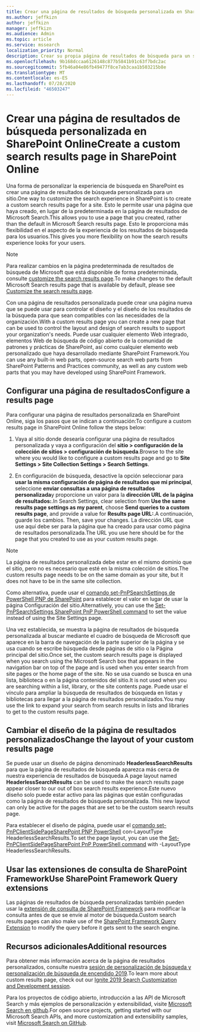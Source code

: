 ```yaml
---
title: Crear una página de resultados de búsqueda personalizada en SharePoint Online
ms.author: jeffkizn
author: jeffkizn
manager: jeffkizn
ms.audience: Admin
ms.topic: article
ms.service: mssearch
localization_priority: Normal
description: Crear su propia página de resultados de búsqueda para un sitio de SharePoint Online
ms.openlocfilehash: 9b168dccaa6126148c877b5841b91c63f7bdc2ac
ms.sourcegitcommit: 5fb46a04e86fb49477f8ce7ab3caa1b503215b8e
ms.translationtype: MT
ms.contentlocale: es-ES
ms.lasthandoff: 07/28/2020
ms.locfileid: "46503247"
---
```

# <a name="create-a-custom-search-results-page-in-sharepoint-online"></a><span data-ttu-id="70853-103">Crear una página de resultados de búsqueda personalizada en SharePoint Online</span><span class="sxs-lookup"><span data-stu-id="70853-103">Create a custom search results page in SharePoint Online</span></span>

<span data-ttu-id="70853-104">Una forma de personalizar la experiencia de búsqueda en SharePoint es crear una página de resultados de búsqueda personalizada para un sitio.</span><span class="sxs-lookup"><span data-stu-id="70853-104">One way to customize the search experience in SharePoint is to create a custom search results page for a site.</span></span> <span data-ttu-id="70853-105">Esto le permite usar una página que haya creado, en lugar de la predeterminada en la página de resultados de Microsoft Search.</span><span class="sxs-lookup"><span data-stu-id="70853-105">This allows you to use a page that you created, rather than the default in Microsoft Search results page.</span></span> <span data-ttu-id="70853-106">Esto le proporciona más flexibilidad en el aspecto de la experiencia de los resultados de búsqueda para los usuarios.</span><span class="sxs-lookup"><span data-stu-id="70853-106">This gives you more flexibility on how the search results experience looks for your users.</span></span>

>[!NOTE]
> <span data-ttu-id="70853-107">Para realizar cambios en la página predeterminada de resultados de búsqueda de Microsoft que está disponible de forma predeterminada, consulte [customize the search results page](customize-search-page.md).</span><span class="sxs-lookup"><span data-stu-id="70853-107">To make changes to the default Microsoft Search results page that is available by default, please see [Customize the search results page](customize-search-page.md).</span></span>

<span data-ttu-id="70853-108">Con una página de resultados personalizada puede crear una página nueva que se puede usar para controlar el diseño y el diseño de los resultados de la búsqueda para que sean compatibles con las necesidades de la organización.</span><span class="sxs-lookup"><span data-stu-id="70853-108">With a custom results page you can create a new page that can be used to control the layout and design of search results to support your organization's needs.</span></span> <span data-ttu-id="70853-109">Puede usar cualquier elemento Web integrado, elementos Web de búsqueda de código abierto de la comunidad de patrones y prácticas de SharePoint, así como cualquier elemento web personalizado que haya desarrollado mediante SharePoint Framework.</span><span class="sxs-lookup"><span data-stu-id="70853-109">You can use any built-in web parts, open-source search web parts from SharePoint Patterns and Practices community, as well as any custom web parts that you may have developed using SharePoint Framework.</span></span>

## <a name="configure-a-results-page"></a><span data-ttu-id="70853-110">Configurar una página de resultados</span><span class="sxs-lookup"><span data-stu-id="70853-110">Configure a results page</span></span>

<span data-ttu-id="70853-111">Para configurar una página de resultados personalizada en SharePoint Online, siga los pasos que se indican a continuación:</span><span class="sxs-lookup"><span data-stu-id="70853-111">To configure a custom results page in SharePoint Online follow the steps below:</span></span>

1. <span data-ttu-id="70853-112">Vaya al sitio donde desearía configurar una página de resultados personalizada y vaya a configuración del **sitio > configuración de la colección de sitios > configuración de búsqueda**.</span><span class="sxs-lookup"><span data-stu-id="70853-112">Browse to the site where you would like to configure a custom results page and go to **Site Settings > Site Collection Settings > Search Settings**.</span></span>

2. <span data-ttu-id="70853-113">En configuración de búsqueda, desactive la opción seleccionar para **usar la misma configuración de página de resultados que mi principal**, seleccione **enviar consultas a una página de resultados personalizada**y proporcione un valor para la **dirección URL de la página de resultados:**.</span><span class="sxs-lookup"><span data-stu-id="70853-113">In Search Settings, clear selection from **Use the same results page settings as my parent**, choose **Send queries to a custom results page**, and provide a value for **Results page URL:**.</span></span><span data-ttu-id="70853-114">A continuación, guarde los cambios.</span><span class="sxs-lookup"><span data-stu-id="70853-114"> Then, save your changes.</span></span> <span data-ttu-id="70853-115">La dirección URL que use aquí debe ser para la página que ha creado para usar como página de resultados personalizada.</span><span class="sxs-lookup"><span data-stu-id="70853-115">The URL you use here should be for the page that you created to use as your custom results page.</span></span>

>[!NOTE]
> <span data-ttu-id="70853-116">La página de resultados personalizada debe estar en el mismo dominio que el sitio, pero no es necesario que esté en la misma colección de sitios.</span><span class="sxs-lookup"><span data-stu-id="70853-116">The custom results page needs to be on the same domain as your site, but it does not have to be in the same site collection.</span></span>  

<span data-ttu-id="70853-117">Como alternativa, puede usar el [comando set-PnPSearchSettings de PowerShell PNP de SharePoint](https://docs.microsoft.com/powershell/module/sharepoint-pnp/set-pnpsearchsettings?view=sharepoint-ps) para establecer el valor en lugar de usar la página Configuración del sitio.</span><span class="sxs-lookup"><span data-stu-id="70853-117">Alternatively, you can use the [Set-PnPSearchSettings SharePoint PnP PowerShell command](https://docs.microsoft.com/powershell/module/sharepoint-pnp/set-pnpsearchsettings?view=sharepoint-ps) to set the value instead of using the Site Settings page.</span></span>

<span data-ttu-id="70853-118">Una vez establecida, se muestra la página de resultados de búsqueda personalizada al buscar mediante el cuadro de búsqueda de Microsoft que aparece en la barra de navegación de la parte superior de la página y se usa cuando se escribe búsqueda desde páginas de sitio o la Página principal del sitio.</span><span class="sxs-lookup"><span data-stu-id="70853-118">Once set, the custom search results page is displayed when you search using the Microsoft Search box that appears in the navigation bar on top of the page and is used when you enter search from site pages or the home page of the site.</span></span> <span data-ttu-id="70853-119">No se usa cuando se busca en una lista, biblioteca o en la página contenidos del sitio.</span><span class="sxs-lookup"><span data-stu-id="70853-119">It is not used when you are searching within a list, library, or the site contents page.</span></span> <span data-ttu-id="70853-120">Puede usar el vínculo para ampliar la búsqueda de resultados de búsqueda en listas y bibliotecas para llegar a la página de resultados personalizados.</span><span class="sxs-lookup"><span data-stu-id="70853-120">You may use the link to expand your search from search results in lists and libraries to get to the custom results page.</span></span>

## <a name="change-the-layout-of-your-custom-results-page"></a><span data-ttu-id="70853-121">Cambiar el diseño de la página de resultados personalizados</span><span class="sxs-lookup"><span data-stu-id="70853-121">Change the layout of your custom results page</span></span>

<span data-ttu-id="70853-122">Se puede usar un diseño de página denominado **HeaderlessSearchResults** para que la página de resultados de búsqueda aparezca más cerca de nuestra experiencia de resultados de búsqueda.</span><span class="sxs-lookup"><span data-stu-id="70853-122">A page layout named **HeaderlessSearchResults** can be used to make the search results page appear closer to our out of box search results experience.</span></span><span data-ttu-id="70853-123">Este nuevo diseño solo puede estar activo para las páginas que están configuradas como la página de resultados de búsqueda personalizada.</span><span class="sxs-lookup"><span data-stu-id="70853-123"> This new layout can only be active for the pages that are set to be the custom search results page.</span></span>

<span data-ttu-id="70853-124">Para establecer el diseño de página, puede usar el [comando set-PnPClientSidePageSharePoint PNP PowerShell](https://docs.microsoft.com/powershell/module/sharepoint-pnp/set-pnpclientsidepage?view=sharepoint-ps) con-LayoutType HeaderlessSearchResults.</span><span class="sxs-lookup"><span data-stu-id="70853-124">To set the page layout, you can use the [Set-PnPClientSidePageSharePoint PnP PowerShell command](https://docs.microsoft.com/powershell/module/sharepoint-pnp/set-pnpclientsidepage?view=sharepoint-ps) with -LayoutType HeaderlessSearchResults.</span></span>

## <a name="use-sharepoint-framework-query-extensions"></a><span data-ttu-id="70853-125">Usar las extensiones de consulta de SharePoint Framework</span><span class="sxs-lookup"><span data-stu-id="70853-125">Use SharePoint Framework Query extensions</span></span>

<span data-ttu-id="70853-126">Las páginas de resultados de búsqueda personalizadas también pueden usar la [extensión de consulta de SharePoint Framework](https://docs.microsoft.com/sharepoint/dev/spfx/building-search-extensions) para modificar la consulta antes de que se envíe al motor de búsqueda.</span><span class="sxs-lookup"><span data-stu-id="70853-126">Custom search results pages can also make use of the [SharePoint Framework Query Extension](https://docs.microsoft.com/sharepoint/dev/spfx/building-search-extensions) to modify the query before it gets sent to the search engine.</span></span>

## <a name="additional-resources"></a><span data-ttu-id="70853-127">Recursos adicionales</span><span class="sxs-lookup"><span data-stu-id="70853-127">Additional resources</span></span>

<span data-ttu-id="70853-128">Para obtener más información acerca de la página de resultados personalizados, consulte nuestra [sesión de personalización de búsqueda y personalización de búsqueda de encendido 2019](https://myignite.techcommunity.microsoft.com/sessions/85238?source=sessions).</span><span class="sxs-lookup"><span data-stu-id="70853-128">To learn more about custom results page, check out our [Ignite 2019 Search Customization and Development session](https://myignite.techcommunity.microsoft.com/sessions/85238?source=sessions).</span></span>

<span data-ttu-id="70853-129">Para los proyectos de código abierto, introducción a las API de Microsoft Search y más ejemplos de personalización y extensibilidad, visite [Microsoft Search en github](https://github.com/microsoft-search).</span><span class="sxs-lookup"><span data-stu-id="70853-129">For open source projects, getting started with our Microsoft Search APIs, and more customization and extensibility samples, visit [Microsoft Search on GitHub](https://github.com/microsoft-search).</span></span>
